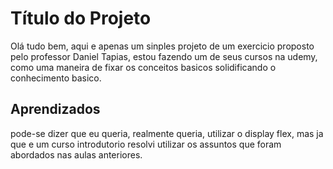 
# Título do Projeto

Olá tudo bem, aqui e apenas um sinples projeto de um exercicio proposto pelo professor Daniel Tapias, estou fazendo um de seus cursos na udemy, como uma maneira de fixar os conceitos basicos solidificando o conhecimento basico.



## Aprendizados

pode-se dizer que eu queria, realmente queria, utilizar o display flex, mas ja que e um curso introdutorio resolvi utilizar os assuntos que foram abordados nas aulas anteriores.
